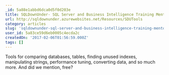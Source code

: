 ```yaml
---
_id: 5a88e1abbd6dca0d5f0d203e
title: SQLDownUnder- SQL Server and Business Intelligence Training Mentoring
url: http://sqldownunder.azurewebsites.net/Resources/SDUTools
category: articles
slug: 'sqldownunder-sql-server-and-business-intelligence-training-mentoring'
user_id: 5a83ce59d6eb0005c4ecda2c
createdOn: '2017-02-06T01:56:59.000Z'
tags: []
---
```


Tools for comparing databases, tables, finding unused indexes, manipulating strings, performance tuning, converting data, and so much more. 
And did we mention, free?
